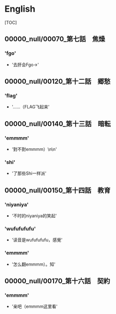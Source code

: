 # English

[TOC]

## 00000_null/00070_第七話　焦燥

### 'fgo'

- '去肝会Fgo→'


## 00000_null/00120_第十二話　郷愁

### 'flag'

- '……（FLAG飞起来'


## 00000_null/00140_第十三話　暗転

### 'emmmm'

- '對不對emmmm）\n\n'

### 'shi'

- '了那些Shi一样派'


## 00000_null/00150_第十四話　教育

### 'niyaniya'

- '不时的niyaniya的笑起'

### 'wufufufufu'

- '读音是wufufufufu，感覺'

### 'emmmm'

- '怎么翻emmmm）。知'


## 00000_null/00170_第十六話　契約

### 'emmmm'

- '亲吧（emmmm这里看'
